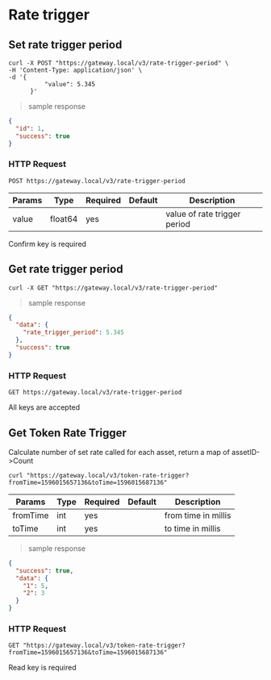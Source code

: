 # Rate trigger

## Set rate trigger period

``` shell
curl -X POST "https://gateway.local/v3/rate-trigger-period" \
-H 'Content-Type: application/json' \
-d '{
		  "value": 5.345
	  }'
```

> sample response

```json
{
  "id": 1,
  "success": true
}
```

### HTTP Request

`POST https://gateway.local/v3/rate-trigger-period`

Params | Type | Required | Default | Description
------ | ---- | -------- | ------- | -----------
value | float64 | yes |  | value of rate trigger period
<aside class="notice">Confirm key is required</aside>

## Get rate trigger period


```shell
curl -X GET "https://gateway.local/v3/rate-trigger-period"
```

> sample response

```json
{
  "data": {
    "rate_trigger_period": 5.345
  },
  "success": true
}
```

### HTTP Request

`GET https://gateway.local/v3/rate-trigger-period`
<aside class="notice">All keys are accepted</aside>


## Get Token Rate Trigger

Calculate number of set rate called for each asset, return a map of assetID->Count

``` shell
curl "https://gateway.local/v3/token-rate-trigger?fromTime=1596015657136&toTime=1596015687136"
```
Params | Type | Required | Default | Description
------ | ---- | -------- | ------- | -----------
fromTime | int | yes |  | from time in millis
toTime | int | yes |  | to time in millis

> sample response

```json
{
  "success": true,
  "data": {
    "1": 5,
    "2": 3
  }
}

```

### HTTP Request

`GET "https://gateway.local/v3/token-rate-trigger?fromTime=1596015657136&toTime=1596015687136"`

<aside class="notice">Read key is required</aside>